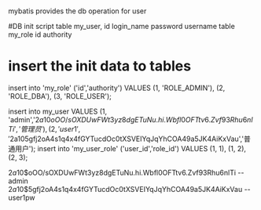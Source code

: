 #

mybatis provides the db operation for user

#DB init script
table my_user, id login_name password username
table my_role  id authority

# insert the init data to tables
 insert into 'my_role' ('id','authority') VALUES (1, 'ROLE_ADMIN'), (2, 'ROLE_DBA'), (3, 'ROLE_USER');
 
insert into my_user VALUES 
  (1, 'admin','$2a$10$oOO/sOXDUwFWt3yz8dgETuNu.hi.Wbfl0OFTtv6.Zvf93Rhu6nlTi','管理员'), (2, 'user1','$2a$10$5gfj2oA4s1q4x4fGYTucdOc0tXSVEIYqJqYhCOA49a5JK4AiKxVau','普通用户');
  insert into 'my_user_role' ('user_id','role_id') VALUES (1, 1), (1, 2), (2, 3);
 
 
 $2a$10$oOO/sOXDUwFWt3yz8dgETuNu.hi.Wbfl0OFTtv6.Zvf93Rhu6nlTi --admin
 $2a$10$5gfj2oA4s1q4x4fGYTucdOc0tXSVEIYqJqYhCOA49a5JK4AiKxVau --user1pw

